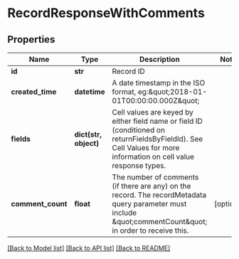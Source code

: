 # RecordResponseWithComments

## Properties
Name | Type | Description | Notes
------------ | ------------- | ------------- | -------------
**id** | **str** | Record ID | 
**created_time** | **datetime** | A date timestamp in the ISO format, eg:\&quot;2018-01-01T00:00:00.000Z\&quot; | 
**fields** | **dict(str, object)** | Cell values are keyed by either field name or field ID (conditioned on returnFieldsByFieldId). See Cell Values for more information on cell value response types. | 
**comment_count** | **float** | The number of comments (if there are any) on the record. The recordMetadata query parameter must include \&quot;commentCount\&quot; in order to receive this. | [optional] 

[[Back to Model list]](../README.md#documentation-for-models) [[Back to API list]](../README.md#documentation-for-api-endpoints) [[Back to README]](../README.md)


